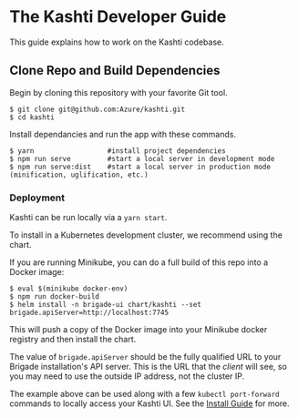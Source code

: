 # The Kashti Developer Guide

This guide explains how to work on the Kashti codebase.

## Clone Repo and Build Dependencies

Begin by cloning this repository with your favorite Git tool.

```console
$ git clone git@github.com:Azure/kashti.git
$ cd kashti
```

Install dependancies and run the app with these commands. 

```console
$ yarn                  #install project dependencies
$ npm run serve         #start a local server in development mode
$ npm run serve:dist    #start a local server in production mode (minification, uglification, etc.)
```

### Deployment

Kashti can be run locally via a `yarn start`.

To install in a Kubernetes development cluster, we recommend using the chart.

If you are running Minikube, you can do a full build of this repo into a Docker
image:

```console
$ eval $(minikube docker-env)
$ npm run docker-build
$ helm install -n brigade-ui chart/kashti --set brigade.apiServer=http://localhost:7745
```

This will push a copy of the Docker image into your Minikube docker registry and
then install the chart.

The value of `brigade.apiServer` should be the fully qualified URL to your Brigade
installation's API server. This is the URL that the _client_ will see, so you
may need to use the outside IP address, not the cluster IP.

The example above can be used along with a few `kubectl port-forward` commands to
locally access your Kashti UI. See the [Install Guide](install.md) for more.

